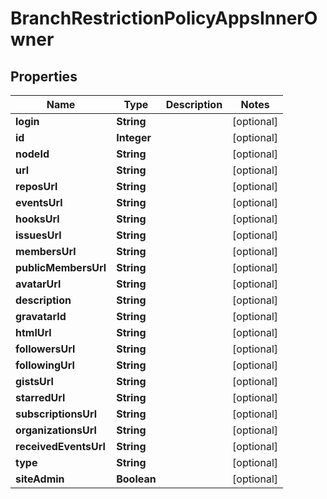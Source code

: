 

# BranchRestrictionPolicyAppsInnerOwner


## Properties

| Name | Type | Description | Notes |
|------------ | ------------- | ------------- | -------------|
|**login** | **String** |  |  [optional] |
|**id** | **Integer** |  |  [optional] |
|**nodeId** | **String** |  |  [optional] |
|**url** | **String** |  |  [optional] |
|**reposUrl** | **String** |  |  [optional] |
|**eventsUrl** | **String** |  |  [optional] |
|**hooksUrl** | **String** |  |  [optional] |
|**issuesUrl** | **String** |  |  [optional] |
|**membersUrl** | **String** |  |  [optional] |
|**publicMembersUrl** | **String** |  |  [optional] |
|**avatarUrl** | **String** |  |  [optional] |
|**description** | **String** |  |  [optional] |
|**gravatarId** | **String** |  |  [optional] |
|**htmlUrl** | **String** |  |  [optional] |
|**followersUrl** | **String** |  |  [optional] |
|**followingUrl** | **String** |  |  [optional] |
|**gistsUrl** | **String** |  |  [optional] |
|**starredUrl** | **String** |  |  [optional] |
|**subscriptionsUrl** | **String** |  |  [optional] |
|**organizationsUrl** | **String** |  |  [optional] |
|**receivedEventsUrl** | **String** |  |  [optional] |
|**type** | **String** |  |  [optional] |
|**siteAdmin** | **Boolean** |  |  [optional] |



